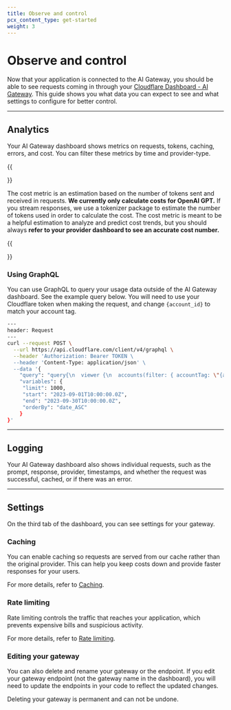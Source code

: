 ```yaml
---
title: Observe and control
pcx_content_type: get-started
weight: 3
---
```


# Observe and control

Now that your application is connected to the AI Gateway, you should be able to see requests coming in through your [Cloudflare Dashboard - AI Gateway](https://dash.cloudflare.com/?to=/:account/ai/ai-gateway/general). This guide shows you what data you can expect to see and what settings to configure for better control.

---

## Analytics

Your AI Gateway dashboard shows metrics on requests, tokens, caching, errors, and cost. You can filter these metrics by time and provider-type.

{{<Aside type="note">}}

The cost metric is an estimation based on the number of tokens sent and received in requests. **We currently only calculate costs for OpenAI GPT.** If you stream responses, we use a tokenizer package to estimate the number of tokens used in order to calculate the cost. The cost metric is meant to be a helpful estimation to analyze and predict cost trends, but you should always **refer to your provider dashboard to see an accurate cost number.**

{{</Aside>}}

### Using GraphQL

You can use GraphQL to query your usage data outside of the AI Gateway dashboard. See the example query below. You will need to use your Cloudflare token when making the request, and change `{account_id}` to match your account tag.

```bash
---
header: Request
---
curl --request POST \
  --url https://api.cloudflare.com/client/v4/graphql \
  --header 'Authorization: Bearer TOKEN \
  --header 'Content-Type: application/json' \
  --data '{
    "query": "query{\n  viewer {\n	accounts(filter: { accountTag: \"{account_id}\" }) {\n	requests: aiGatewayRequestsAdaptiveGroups(\n    	limit: $limit\n    	filter: { datetimeHour_geq: $start, datetimeHour_leq: $end }\n    	orderBy: [datetimeMinute_ASC]\n  	) {\n    	count,\n    	dimensions {\n        	model,\n        	provider,\n        	gateway,\n        	ts: datetimeMinute\n    	}\n    	\n  	}\n    	\n	}\n  }\n}",
    "variables": {
   	 "limit": 1000,
   	 "start": "2023-09-01T10:00:00.0Z",
   	 "end": "2023-09-30T10:00:00.0Z",
   	 "orderBy": "date_ASC"
    }
}'
```

---

## Logging

Your AI Gateway dashboard also shows individual requests, such as the prompt, response, provider, timestamps, and whether the request was successful, cached, or if there was an error.

---

## Settings

On the third tab of the dashboard, you can see settings for your gateway.

### Caching

You can enable caching so requests are served from our cache rather than the original provider. This can help you keep costs down and provide faster responses for your users.

For more details, refer to [Caching](/ai-gateway/configuration/caching/).

### Rate limiting

Rate limiting controls the traffic that reaches your application, which prevents expensive bills and suspicious activity.

For more details, refer to [Rate limiting](/ai-gateway/configuration/rate-limiting/).

### Editing your gateway

You can also delete and rename your gateway or the endpoint. If you edit your gateway endpoint (not the gateway name in the dashboard), you will need to update the endpoints in your code to reflect the updated changes.

Deleting your gateway is permanent and can not be undone.
